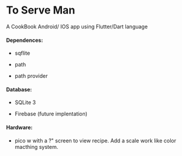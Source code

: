 # To Serve Man

A CookBook Android/ IOS app using  Flutter/Dart language



#### Dependences:

-  sqflite

-  path

-  path provider
  
  

#### Database:

- SQLite 3

- Firebase (future implentation)



#### Hardware:

- pico w with a ?" screen to view recipe. Add a scale work like color macthing system.

